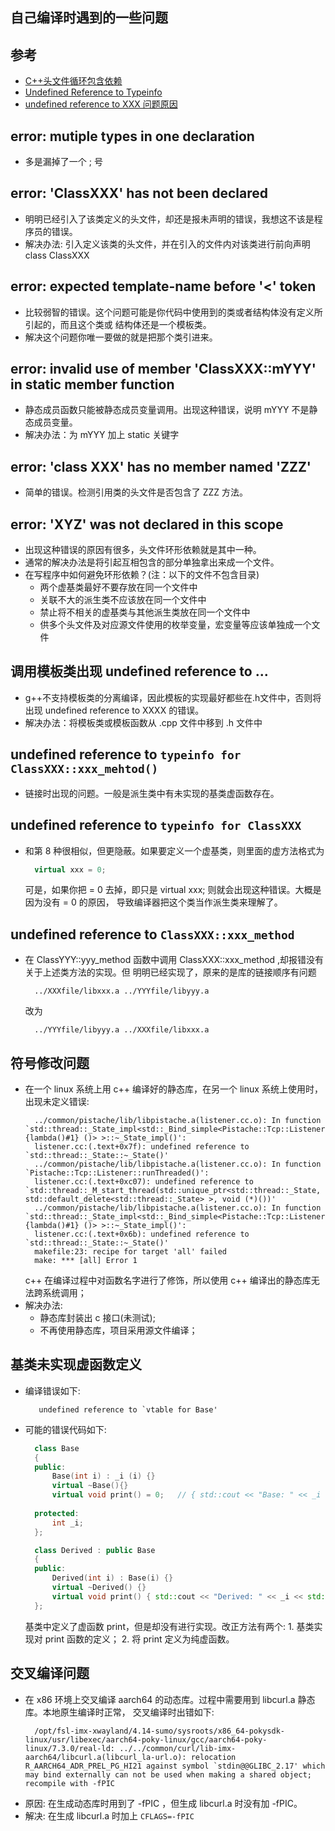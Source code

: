 
## 自己编译时遇到的一些问题

## 参考
- [C++头文件循环包含依赖](https://blog.csdn.net/qq_25327609/article/details/53195557)
- [Undefined Reference to Typeinfo](https://blog.csdn.net/ai2000ai/article/details/47152133)
- [undefined reference to XXX 问题原因](https://www.cnblogs.com/lidabo/p/5443537.html)

## error: mutiple types in one declaration
- 多是漏掉了一个 ; 号

## error: 'ClassXXX' has not been declared
- 明明已经引入了该类定义的头文件，却还是报未声明的错误，我想这不该是程序员的错误。
- 解决办法: 引入定义该类的头文件，并在引入的文件内对该类进行前向声明 class ClassXXX

## error: expected template-name before '<' token
- 比较弱智的错误。这个问题可能是你代码中使用到的类或者结构体没有定义所引起的，而且这个类或
  结构体还是一个模板类。
- 解决这个问题你唯一要做的就是把那个类引进来。

## error: invalid use of member 'ClassXXX::mYYY' in static member function
- 静态成员函数只能被静态成员变量调用。出现这种错误，说明 mYYY 不是静态成员变量。
- 解决办法：为 mYYY 加上 static 关键字

## error: 'class XXX' has no member named 'ZZZ'
- 简单的错误。检测引用类的头文件是否包含了 ZZZ 方法。

## error: 'XYZ' was not declared in this scope
- 出现这种错误的原因有很多，头文件环形依赖就是其中一种。
- 通常的解决办法是将引起互相包含的部分单独拿出来成一个文件。
- 在写程序中如何避免环形依赖？(注：以下的文件不包含目录)
    + 两个虚基类最好不要存放在同一个文件中
    + 关联不大的派生类不应该放在同一个文件中
    + 禁止将不相关的虚基类与其他派生类放在同一个文件中
    + 供多个头文件及对应源文件使用的枚举变量，宏变量等应该单独成一个文件

## 调用模板类出现 undefined reference to ...
- g++不支持模板类的分离编译，因此模板的实现最好都些在.h文件中，否则将出现
  undefined reference to XXXX 的错误。
- 解决办法：将模板类或模板函数从 .cpp 文件中移到 .h 文件中

## undefined reference to `typeinfo for ClassXXX::xxx_mehtod()`
- 链接时出现的问题。一般是派生类中有未实现的基类虚函数存在。

## undefined reference to `typeinfo for ClassXXX`
- 和第 8 种很相似，但更隐蔽。如果要定义一个虚基类，则里面的虚方法格式为 
  ```c++
    virtual xxx = 0;
  ```
  可是，如果你把 = 0 去掉，即只是 virtual xxx; 则就会出现这种错误。大概是因为没有 = 0 的原因，
  导致编译器把这个类当作派生类来理解了。   

## undefined reference to `ClassXXX::xxx_method` 
- 在 ClassYYY::yyy_method 函数中调用 ClassXXX::xxx_method ,却报错没有关于上述类方法的实现。但
  明明已经实现了，原来的是库的链接顺序有问题
  ```shell
    ../XXXfile/libxxx.a ../YYYfile/libyyy.a
  ```
  改为
  ```shell
    ../YYYfile/libyyy.a ../XXXfile/libxxx.a
  ```
  
## 符号修改问题
- 在一个 linux 系统上用 c++ 编译好的静态库，在另一个 linux 系统上使用时，出现未定义错误:
  ```shell
    ../common/pistache/lib/libpistache.a(listener.cc.o): In function `std::thread::_State_impl<std::_Bind_simple<Pistache::Tcp::Listener::runThreaded()::{lambda()#1} ()> >::~_State_impl()':
    listener.cc:(.text+0x7f): undefined reference to `std::thread::_State::~_State()'
    ../common/pistache/lib/libpistache.a(listener.cc.o): In function `Pistache::Tcp::Listener::runThreaded()':
    listener.cc:(.text+0xc07): undefined reference to `std::thread::_M_start_thread(std::unique_ptr<std::thread::_State, std::default_delete<std::thread::_State> >, void (*)())'
    ../common/pistache/lib/libpistache.a(listener.cc.o): In function `std::thread::_State_impl<std::_Bind_simple<Pistache::Tcp::Listener::runThreaded()::{lambda()#1} ()> >::~_State_impl()':
    listener.cc:(.text+0x6b): undefined reference to `std::thread::_State::~_State()'
    makefile:23: recipe for target 'all' failed
    make: *** [all] Error 1
  ```
  c++ 在编译过程中对函数名字进行了修饰，所以使用 c++ 编译出的静态库无法跨系统调用；
- 解决办法:
    + 静态库封装出 c 接口(未测试);
    + 不再使用静态库，项目采用源文件编译；

## 基类未实现虚函数定义
- 编译错误如下:
  ```shell
     undefined reference to `vtable for Base'
  ```
- 可能的错误代码如下:
  ```c++
    class Base
    {
    public:
        Base(int i) : _i (i) {}
        virtual ~Base(){}
        virtual void print() = 0;   // { std::cout << "Base: " << _i << std::endl; }
        
    protected:
        int _i;
    };

    class Derived : public Base
    {
    public:
        Derived(int i) : Base(i) {}
        virtual ~Derived() {}
        virtual void print() { std::cout << "Derived: " << _i << std::endl; }
    };  
  ```
  基类中定义了虚函数 print，但是却没有进行实现。改正方法有两个: 1. 基类实现对 print 函数的定义；
  2. 将 print 定义为纯虚函数。
  
## 交叉编译问题
- 在 x86 环境上交叉编译 aarch64 的动态库。过程中需要用到 libcurl.a 静态库。本地原生编译时正常，
  交叉编译时出错如下:
  ```shell
    /opt/fsl-imx-xwayland/4.14-sumo/sysroots/x86_64-pokysdk-linux/usr/libexec/aarch64-poky-linux/gcc/aarch64-poky-linux/7.3.0/real-ld: ../../common/curl/lib-imx-aarch64/libcurl.a(libcurl_la-url.o): relocation R_AARCH64_ADR_PREL_PG_HI21 against symbol `stdin@@GLIBC_2.17' which may bind externally can not be used when making a shared object; recompile with -fPIC
  ```
- 原因: 在生成动态库时用到了 -fPIC ，但生成 libcurl.a 时没有加 -fPIC。
- 解决: 在生成 libcurl.a 时加上 `CFLAGS=-fPIC`